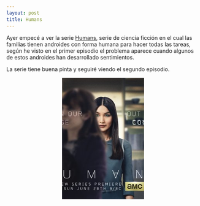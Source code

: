 ```yaml
---
layout: post
title: Humans
---
```


Ayer empecé a ver la serie [Humans](http://www.imdb.com/title/tt4122068/?ref_=nv_sr_1 "Humans"), serie de ciencia ficción en el cual
las familias tienen androides con forma humana para hacer todas las tareas,
según he visto en el primer episodio el problema aparece cuando algunos de 
estos androides han desarrollado sentimientos.

La serie tiene buena pinta y seguiré viendo el segundo episodio.

<p align="center">
	<img src="https://raw.githubusercontent.com/woodyallen/woodyallen.github.io/master/images/humans.jpg">
</p>

